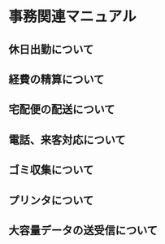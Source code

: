 # 事務関連マニュアル
## 休日出勤について
## 経費の精算について
## 宅配便の配送について
## 電話、来客対応について
## ゴミ収集について
## プリンタについて
## 大容量データの送受信について